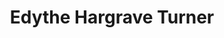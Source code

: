 ---
title: Edythe Hargrave Turner
permalink: /stories/edythe-hargrave-turner
layout: biography
group: Story Finder
---